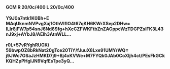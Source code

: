 #### GCM R 20/0c/400 L 20/0c/400
**Y9J0a7ntk1K0Bh+E**<br/>**MAqUknmNVPvgXaj1OthVIfIO4t67qKH6KWrXSep2DHw=**<br/>**ILIr6jFW7p54snJ6Nd6Sfg+hXcCZFWKFtbZnZAGppcWzTDGPZsIFK3L43nJ9xj+AYbJ8/AElh3AtnWLL...**<br/><br/>
**r0L+57vRYghRUGKi**<br/>**59bwpOZ8bRkNat20gTce20TiY/fJuuX8Lxe91UMYrWQ=**<br/>**j9JWc7OSaJzHMKD7j9+Bj4xKVWe+M7FYQk0JAb0CoXIjh4ct/PEsFkGCkKQHZpPHglJN9VqfEsTpe3yQ...**